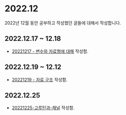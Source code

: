 # 2022.12
2022년 12월 동안 공부하고 작성했던 글들에 대해서 작성합니다.

## 2022.12.17 ~ 12.18
- [20221217 - 변수와 자료형에 대해](/Golang/20221217-변수와-자료형에-대해.html) 작성함.

## 2022.12.19 ~ 12.12
- [20221219 - 자료 구조](/Golang/20221219-%EC%9E%90%EB%A3%8C-%EA%B5%AC%EC%A1%B0.html) 작성함.

## 2022.12.25
- [20221225-고루틴과-채널](/Golang/20221225-고루틴과-채널.html) 작성함.